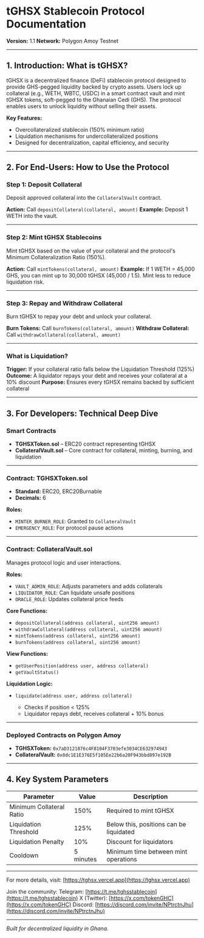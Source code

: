 # tGHSX Stablecoin Protocol Documentation

**Version:** 1.1
**Network:** Polygon Amoy Testnet

---

## 1. Introduction: What is tGHSX?

tGHSX is a decentralized finance (DeFi) stablecoin protocol designed to provide GHS-pegged liquidity backed by crypto assets. Users lock up collateral (e.g., WETH, WBTC, USDC) in a smart contract vault and mint tGHSX tokens, soft-pegged to the Ghanaian Cedi (GHS). The protocol enables users to unlock liquidity without selling their assets.

**Key Features:**

* Overcollateralized stablecoin (150% minimum ratio)
* Liquidation mechanisms for undercollateralized positions
* Designed for decentralization, capital efficiency, and security

---

## 2. For End-Users: How to Use the Protocol

### Step 1: Deposit Collateral

Deposit approved collateral into the `CollateralVault` contract.

**Action:** Call `depositCollateral(collateral, amount)`
**Example:** Deposit 1 WETH into the vault.

---

### Step 2: Mint tGHSX Stablecoins

Mint tGHSX based on the value of your collateral and the protocol's Minimum Collateralization Ratio (150%).

**Action:** Call `mintTokens(collateral, amount)`
**Example:** If 1 WETH = 45,000 GHS, you can mint up to 30,000 tGHSX (45,000 / 1.5). Mint less to reduce liquidation risk.

---

### Step 3: Repay and Withdraw Collateral

Burn tGHSX to repay your debt and unlock your collateral.

**Burn Tokens:** Call `burnTokens(collateral, amount)`
**Withdraw Collateral:** Call `withdrawCollateral(collateral, amount)`

---

### What is Liquidation?

**Trigger:** If your collateral ratio falls below the Liquidation Threshold (125%)
**Outcome:** A liquidator repays your debt and receives your collateral at a 10% discount
**Purpose:** Ensures every tGHSX remains backed by sufficient collateral

---

## 3. For Developers: Technical Deep Dive

### Smart Contracts

* **TGHSXToken.sol** – ERC20 contract representing tGHSX
* **CollateralVault.sol** – Core contract for collateral, minting, burning, and liquidation

---

### Contract: TGHSXToken.sol

* **Standard:** ERC20, ERC20Burnable
* **Decimals:** 6

**Roles:**

* `MINTER_BURNER_ROLE`: Granted to `CollateralVault`
* `EMERGENCY_ROLE`: For protocol pause actions

---

### Contract: CollateralVault.sol

Manages protocol logic and user interactions.

**Roles:**

* `VAULT_ADMIN_ROLE`: Adjusts parameters and adds collaterals
* `LIQUIDATOR_ROLE`: Can liquidate unsafe positions
* `ORACLE_ROLE`: Updates collateral price feeds

**Core Functions:**

* `depositCollateral(address collateral, uint256 amount)`
* `withdrawCollateral(address collateral, uint256 amount)`
* `mintTokens(address collateral, uint256 amount)`
* `burnTokens(address collateral, uint256 amount)`

**View Functions:**

* `getUserPosition(address user, address collateral)`
* `getVaultStatus()`

**Liquidation Logic:**

* `liquidate(address user, address collateral)`

  * Checks if position < 125%
  * Liquidator repays debt, receives collateral + 10% bonus

---

### Deployed Contracts on Polygon Amoy

* **TGHSXToken:** `0x7aD3121876c4F8104F3703efe3034CE632974943`
* **CollateralVault:** `0x8dc1E1E376E5f105Ee22b6a20F943bbd897e192B`

---

## 4. Key System Parameters

| Parameter                | Value     | Description                             |
| ------------------------ | --------- | --------------------------------------- |
| Minimum Collateral Ratio | 150%      | Required to mint tGHSX                  |
| Liquidation Threshold    | 125%      | Below this, positions can be liquidated |
| Liquidation Penalty      | 10%       | Discount for liquidators                |
| Cooldown                 | 5 minutes | Minimum time between mint operations    |

---

For more details, visit: [https://tghsx.vercel.app](https://tghsx.vercel.app)

Join the community:
Telegram: [https://t.me/tghsstablecoin](https://t.me/tghsstablecoin)
X (Twitter): [https://x.com/tokenGHC](https://x.com/tokenGHC)
Discord: [https://discord.com/invite/NPtrctnJhu](https://discord.com/invite/NPtrctnJhu)

---

*Built for decentralized liquidity in Ghana.*
